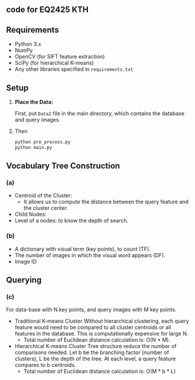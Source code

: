 ## code for EQ2425 KTH

## Requirements

- Python 3.x
- NumPy
- OpenCV (for SIFT feature extraction)
- SciPy (for hierarchical K-means)
- Any other libraries specified in `requirements.txt`

## Setup

1. **Place the Data:**

   First, put `Data2` file in the main directory, which contains the database and query images.

2. Then

   ```bash
   python pre_process.py
   python main.py

## Vocabulary Tree Construction
### (a)
- Centroid of the Cluster:
  - It allows us to compute the distance between the query feature and the cluster center.
- Child Nodes:
- Level of a nodes: to know the depth of search.
### (b)
- A dictionary with visual term (key points), to count (TF).
- The number of images in which the visual word appears (DF).
- Image ID

## Querying

[//]: # (### &#40;a&#41;)

[//]: # (Error Message:)

[//]: # (ValueError: n_samples=4 should be >= n_clusters=5.)

[//]: # (Solution:)

[//]: # (When building a vocabulary tree with a high branching factor &#40;b&#41; and depth &#40;depth&#41;, )

[//]: # (the number of data points at the deeper levels of the tree becomes very small. )

[//]: # (This is because the data is split into increasingly smaller subsets at each level of the tree. )

[//]: # (Eventually, you may reach a point where the number of data points is less than b.)

[//]: # ()
[//]: # (### &#40;b&#41;)

### (c)
For data-base with N key points, and query images with M key points.

- Traditional K-means Cluster
Without hierarchical clustering, each query feature would need to be compared to all cluster centroids or all features in the database.
This is computationally expensive for large N.
  -  Total number of Euclidean distance calculation is: O(N * M).
- Hierarchical K-means Cluster
Tree structure reduce the number of comparisons needed.
Let b be the branching factor (number of clusters), L be the depth of the tree. At each level, a query feature compares to b centroids.
  -  Total number of Euclidean distance calculation is: O(M * b * L)
